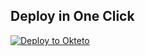 
## Deploy in One Click

[![Deploy to Okteto](https://okteto.com/develop-okteto.svg)](https://cloud.okteto.com/deploy?repository=https://github.com/xhoho24/testttt)
